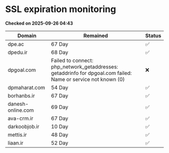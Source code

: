 # SSL expiration monitoring

**Checked on 2025-09-26 04:43**

| Domain | Remained | Status       |
|--------|----------|--------------|
| dpe.ac     | 67 Day   | ✅ |
| dpedu.ir     | 68 Day   | ✅ |
| dpgoal.com     | Failed to connect: php_network_getaddresses: getaddrinfo for dpgoal.com failed: Name or service not known (0)       | ❌ |
| dpmaharat.com     | 54 Day   | ✅ |
| borhanbs.ir     | 67 Day   | ✅ |
| danesh-online.com     | 69 Day   | ✅ |
| ava-crm.ir     | 67 Day   | ✅ |
| darkoobjob.ir     | 10 Day   | ✅ |
| mettis.ir     | 48 Day   | ✅ |
| liaan.ir     | 52 Day   | ✅ |
